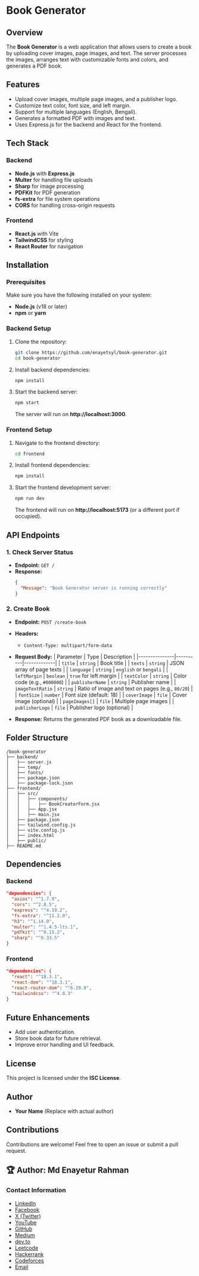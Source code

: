 # Book Generator

## Overview
The **Book Generator** is a web application that allows users to create a book by uploading cover images, page images, and text. The server processes the images, arranges text with customizable fonts and colors, and generates a PDF book.

## Features
- Upload cover images, multiple page images, and a publisher logo.
- Customize text color, font size, and left margin.
- Support for multiple languages (English, Bengali).
- Generates a formatted PDF with images and text.
- Uses Express.js for the backend and React for the frontend.

## Tech Stack
### Backend
- **Node.js** with **Express.js**
- **Multer** for handling file uploads
- **Sharp** for image processing
- **PDFKit** for PDF generation
- **fs-extra** for file system operations
- **CORS** for handling cross-origin requests

### Frontend
- **React.js** with Vite
- **TailwindCSS** for styling
- **React Router** for navigation

## Installation
### Prerequisites
Make sure you have the following installed on your system:
- **Node.js** (v18 or later)
- **npm** or **yarn**

### Backend Setup
1. Clone the repository:
   ```sh
   git clone https://github.com/enayetsyl/book-generator.git
   cd book-generator
   ```
2. Install backend dependencies:
   ```sh
   npm install
   ```
3. Start the backend server:
   ```sh
   npm start
   ```
   The server will run on **http://localhost:3000**.

### Frontend Setup
1. Navigate to the frontend directory:
   ```sh
   cd frontend
   ```
2. Install frontend dependencies:
   ```sh
   npm install
   ```
3. Start the frontend development server:
   ```sh
   npm run dev
   ```
   The frontend will run on **http://localhost:5173** (or a different port if occupied).

## API Endpoints
### **1. Check Server Status**
- **Endpoint:** `GET /`
- **Response:**
  ```json
  {
    "Message": "Book Generator server is running correctly"
  }
  ```

### **2. Create Book**
- **Endpoint:** `POST /create-book`
- **Headers:**
  - `Content-Type: multipart/form-data`
- **Request Body:**
  | Parameter       | Type      | Description |
  |---------------|----------|-------------|
  | `title`       | `string`  | Book title |
  | `texts`       | `string`  | JSON array of page texts |
  | `language`    | `string`  | `english` or `bengali` |
  | `leftMargin`  | `boolean` | `true` for left margin |
  | `textColor`   | `string`  | Color code (e.g., `#000000`) |
  | `publisherName` | `string` | Publisher name |
  | `imageTextRatio` | `string` | Ratio of image and text on pages (e.g., `80/20`) |
  | `fontSize` | `number` | Font size (default: 18) |
  | `coverImage` | `file` | Cover image (optional) |
  | `pageImages[]` | `file` | Multiple page images |
  | `publisherLogo` | `file` | Publisher logo (optional) |

- **Response:** Returns the generated PDF book as a downloadable file.

## Folder Structure
```
/book-generator
├── backend/
│   ├── server.js
│   ├── temp/
│   ├── fonts/
│   ├── package.json
│   ├── package-lock.json
├── frontend/
│   ├── src/
│   │   ├── components/
│   │   │   ├── BookCreatorForm.jsx
│   │   ├── App.jsx
│   │   ├── main.jsx
│   ├── package.json
│   ├── tailwind.config.js
│   ├── vite.config.js
│   ├── index.html
│   ├── public/
├── README.md
```

## Dependencies
### Backend
```json
"dependencies": {
  "axios": "^1.7.9",
  "cors": "^2.8.5",
  "express": "^4.19.2",
  "fs-extra": "^11.2.0",
  "h3": "^1.14.0",
  "multer": "^1.4.5-lts.1",
  "pdfkit": "^0.15.2",
  "sharp": "^0.33.5"
}
```

### Frontend
```json
"dependencies": {
  "react": "^18.3.1",
  "react-dom": "^18.3.1",
  "react-router-dom": "^6.29.0",
  "tailwindcss": "^4.0.3"
}
```

## Future Enhancements
- Add user authentication.
- Store book data for future retrieval.
- Improve error handling and UI feedback.

## License
This project is licensed under the **ISC License**.

## Author
- **Your Name** (Replace with actual author)

## Contributions
Contributions are welcome! Feel free to open an issue or submit a pull request.




## 🏆 **Author:** Md Enayetur Rahman

### Contact Information
- [LinkedIn](https://www.linkedin.com/in/md-enayetur-rahman/)
- [Facebook](https://www.facebook.com/profile.php?id=100094416483981)
- [X (Twitter)](https://x.com/enayetu_syl)
- [YouTube](https://www.youtube.com/@MdEnayeturRahman)
- [GitHub](https://github.com/enayetsyl/)
- [Medium](https://medium.com/@enayetflweb)
- [dev.to](https://dev.to/md_enayeturrahman_2560e3)
- [Leetcode](https://leetcode.com/u/XTl7hvNPIc/)
- [Hackerrank](https://www.hackerrank.com/profile/enayetflweb)
- [Codeforces](https://codeforces.com/profile/enayetsyl)
- [Email](mailto:enayetflweb@gmail.com)
